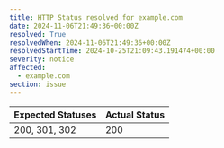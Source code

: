 ```yaml
---
title: HTTP Status resolved for example.com
date: 2024-11-06T21:49:36+00:00Z
resolved: True
resolvedWhen: 2024-11-06T21:49:36+00:00Z
resolvedStartTime: 2024-10-25T21:09:43.191474+00:00
severity: notice
affected:
  - example.com
section: issue
---
```


| Expected Statuses | Actual Status  |
|-------------------|----------------|
| 200, 301, 302 | 200 |
